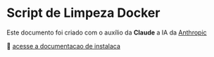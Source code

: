 # Script de Limpeza Docker



Este documento foi criado com o auxílio da **Claude** a IA da [Anthropic](https://www.anthropic.com)


🔗 [acesse a documentacao de instalaca](https://claude.site/artifacts/1b877698-1ed7-4778-b8df-a35e5b39b791)
